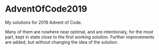 # AdventOfCode2019

My solutions for 2019 Advent of Code.

Many of them are nowhere near optimal, and are intentionaly, for the most part, kept in state close to the first working solution.
Further improvements are added, but without changing the idea of the solution.